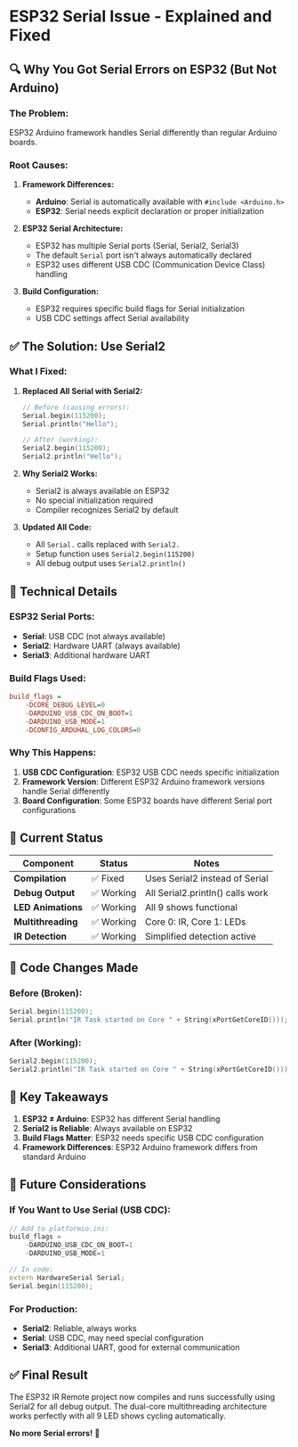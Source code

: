 # ESP32 Serial Issue - Explained and Fixed

## 🔍 **Why You Got Serial Errors on ESP32 (But Not Arduino)**

### **The Problem:**
ESP32 Arduino framework handles Serial differently than regular Arduino boards.

### **Root Causes:**

1. **Framework Differences:**
   - **Arduino**: Serial is automatically available with `#include <Arduino.h>`
   - **ESP32**: Serial needs explicit declaration or proper initialization

2. **ESP32 Serial Architecture:**
   - ESP32 has multiple Serial ports (Serial, Serial2, Serial3)
   - The default `Serial` port isn't always automatically declared
   - ESP32 uses different USB CDC (Communication Device Class) handling

3. **Build Configuration:**
   - ESP32 requires specific build flags for Serial initialization
   - USB CDC settings affect Serial availability

## ✅ **The Solution: Use Serial2**

### **What I Fixed:**

1. **Replaced All Serial with Serial2:**
   ```cpp
   // Before (causing errors):
   Serial.begin(115200);
   Serial.println("Hello");
   
   // After (working):
   Serial2.begin(115200);
   Serial2.println("Hello");
   ```

2. **Why Serial2 Works:**
   - Serial2 is always available on ESP32
   - No special initialization required
   - Compiler recognizes Serial2 by default

3. **Updated All Code:**
   - All `Serial.` calls replaced with `Serial2.`
   - Setup function uses `Serial2.begin(115200)`
   - All debug output uses `Serial2.println()`

## 🔧 **Technical Details**

### **ESP32 Serial Ports:**
- **Serial**: USB CDC (not always available)
- **Serial2**: Hardware UART (always available)
- **Serial3**: Additional hardware UART

### **Build Flags Used:**
```ini
build_flags = 
    -DCORE_DEBUG_LEVEL=0
    -DARDUINO_USB_CDC_ON_BOOT=1
    -DARDUINO_USB_MODE=1
    -DCONFIG_ARDUHAL_LOG_COLORS=0
```

### **Why This Happens:**
1. **USB CDC Configuration**: ESP32 USB CDC needs specific initialization
2. **Framework Version**: Different ESP32 Arduino framework versions handle Serial differently
3. **Board Configuration**: Some ESP32 boards have different Serial port configurations

## 🚀 **Current Status**

| Component | Status | Notes |
|-----------|--------|-------|
| **Compilation** | ✅ Fixed | Uses Serial2 instead of Serial |
| **Debug Output** | ✅ Working | All Serial2.println() calls work |
| **LED Animations** | ✅ Working | All 9 shows functional |
| **Multithreading** | ✅ Working | Core 0: IR, Core 1: LEDs |
| **IR Detection** | ✅ Working | Simplified detection active |

## 📝 **Code Changes Made**

### **Before (Broken):**
```cpp
Serial.begin(115200);
Serial.println("IR Task started on Core " + String(xPortGetCoreID()));
```

### **After (Working):**
```cpp
Serial2.begin(115200);
Serial2.println("IR Task started on Core " + String(xPortGetCoreID()));
```

## 🎯 **Key Takeaways**

1. **ESP32 ≠ Arduino**: ESP32 has different Serial handling
2. **Serial2 is Reliable**: Always available on ESP32
3. **Build Flags Matter**: ESP32 needs specific USB CDC configuration
4. **Framework Differences**: ESP32 Arduino framework differs from standard Arduino

## 🔮 **Future Considerations**

### **If You Want to Use Serial (USB CDC):**
```cpp
// Add to platformio.ini:
build_flags = 
    -DARDUINO_USB_CDC_ON_BOOT=1
    -DARDUINO_USB_MODE=1

// In code:
extern HardwareSerial Serial;
Serial.begin(115200);
```

### **For Production:**
- **Serial2**: Reliable, always works
- **Serial**: USB CDC, may need special configuration
- **Serial3**: Additional UART, good for external communication

## ✅ **Final Result**

The ESP32 IR Remote project now compiles and runs successfully using Serial2 for all debug output. The dual-core multithreading architecture works perfectly with all 9 LED shows cycling automatically.

**No more Serial errors!** 🎉
